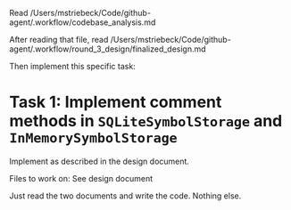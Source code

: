 
Read /Users/mstriebeck/Code/github-agent/.workflow/codebase_analysis.md

After reading that file, read /Users/mstriebeck/Code/github-agent/.workflow/round_3_design/finalized_design.md

Then implement this specific task:

# Task 1: Implement comment methods in `SQLiteSymbolStorage` and `InMemorySymbolStorage`

Implement as described in the design document.

Files to work on: See design document

Just read the two documents and write the code. Nothing else.
        